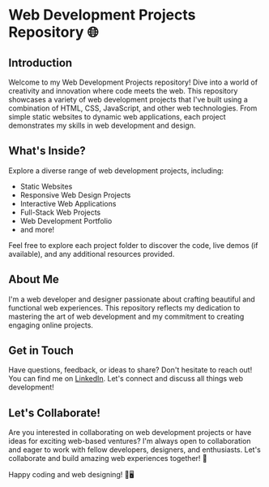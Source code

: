 # Web Development Projects Repository 🌐

## Introduction
Welcome to my Web Development Projects repository! Dive into a world of creativity and innovation where code meets the web. This repository showcases a variety of web development projects that I've built using a combination of HTML, CSS, JavaScript, and other web technologies. From simple static websites to dynamic web applications, each project demonstrates my skills in web development and design.

## What's Inside?
Explore a diverse range of web development projects, including:
- Static Websites
- Responsive Web Design Projects
- Interactive Web Applications
- Full-Stack Web Projects
- Web Development Portfolio
- and more!

Feel free to explore each project folder to discover the code, live demos (if available), and any additional resources provided.

## About Me
I'm a web developer and designer passionate about crafting beautiful and functional web experiences. This repository reflects my dedication to mastering the art of web development and my commitment to creating engaging online projects.

## Get in Touch
Have questions, feedback, or ideas to share? Don't hesitate to reach out! You can find me on [LinkedIn](https://www.linkedin.com/in/amit-s-sahu/). Let's connect and discuss all things web development!

## Let's Collaborate!
Are you interested in collaborating on web development projects or have ideas for exciting web-based ventures? I'm always open to collaboration and eager to work with fellow developers, designers, and enthusiasts. Let's collaborate and build amazing web experiences together! 🚀

Happy coding and web designing! 🌟🖥️
